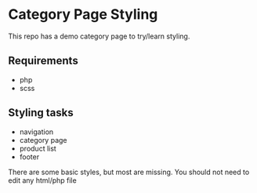# Category Page Styling

This repo has a demo category page to try/learn styling.

## Requirements
- php
- scss

## Styling tasks
- navigation
- category page
- product list
- footer

There are some basic styles, but most are missing.
You should not need to edit any html/php file